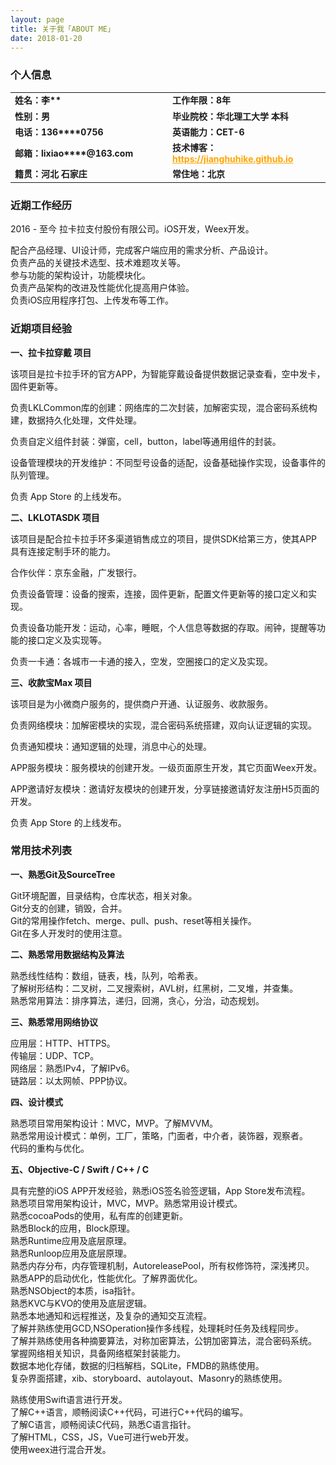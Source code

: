 ```yaml
---
layout: page
title: 关于我「ABOUT ME」 
date: 2018-01-20
---
```


<h3>个人信息</h3> 

<table style="margin-left: auto; margin-right: auto;text-align:left;border-width:0;">
	<tr>
		<td style="width:50%;border-color:white;font-weight:bold;font-size:14px;">
			<!--左侧内容-->
			姓名：李**
		</td>
		<td style="width:50%;border-color:white;font-weight:bold;font-size:14px;">
			<!--右侧内容-->
			工作年限：8年
		</td>
	</tr>
	<tr>
		<td style="width:50%;border-color:white;font-weight:bold;font-size:14px;">
			<!--左侧内容-->
			性别：男
		</td>
		<td style="width:50%;border-color:white;font-weight:bold;font-size:14px;">
			<!--右侧内容-->
			毕业院校：华北理工大学 本科
		</td>
	</tr>
	<tr>
		<td style="width:50%;border-color:white;font-weight:bold;font-size:14px;">
			<!--左侧内容-->
			电话：136****0756
		</td>
		<td style="width:50%;border-color:white;font-weight:bold;font-size:14px;">
			<!--右侧内容-->
			英语能力：CET-6
		</td>
	</tr>
	<tr>
		<td style="width:50%;border-color:white;font-weight:bold;font-size:14px;">
			<!--左侧内容-->
			邮箱：lixiao****@163.com
		</td>
		<td style="width:50%;border-color:white;font-weight:bold;font-size:14px;">
			<!--右侧内容-->
			技术博客：<a href="https://jianghuhike.github.io" style="color:orange">https://jianghuhike.github.io</a>
		</td>
	</tr>
	<tr>
		<td style="width:50%;border-color:white;font-weight:bold;font-size:14px;">
			<!--左侧内容-->
			籍贯：河北 石家庄
		</td>
		<td style="width:50%;border-color:white;font-weight:bold;font-size:14px;">
			<!--右侧内容-->
			常住地：北京
		</td>
	</tr>
</table>


<h3>近期工作经历</h3>
2016 - 至今 拉卡拉支付股份有限公司。iOS开发，Weex开发。   

配合产品经理、UI设计师，完成客户端应用的需求分析、产品设计。    
负责产品的关键技术选型、技术难题攻关等。    
参与功能的架构设计，功能模块化。     
负责产品架构的改进及性能优化提高用户体验。    
负责iOS应用程序打包、上传发布等工作。      
    


<h3>近期项目经验</h3>

**一、拉卡拉穿戴 项目**

该项目是拉卡拉手环的官方APP，为智能穿戴设备提供数据记录查看，空中发卡，固件更新等。

负责LKLCommon库的创建：网络库的二次封装，加解密实现，混合密码系统构建，数据持久化处理，文件处理。

负责自定义组件封装：弹窗，cell，button，label等通用组件的封装。

设备管理模块的开发维护：不同型号设备的适配，设备基础操作实现，设备事件的队列管理。

负责 App Store 的上线发布。

**二、LKLOTASDK 项目**

该项目是配合拉卡拉手环多渠道销售成立的项目，提供SDK给第三方，使其APP具有连接定制手环的能力。

合作伙伴：京东金融，广发银行。

负责设备管理：设备的搜索，连接，固件更新，配置文件更新等的接口定义和实现。

负责设备功能开发：运动，心率，睡眠，个人信息等数据的存取。闹钟，提醒等功能的接口定义及实现等。

负责一卡通：各城市一卡通的接入，空发，空圈接口的定义及实现。

**三、收款宝Max 项目**

该项目是为小微商户服务的，提供商户开通、认证服务、收款服务。

负责网络模块：加解密模块的实现，混合密码系统搭建，双向认证逻辑的实现。

负责通知模块：通知逻辑的处理，消息中心的处理。

APP服务模块：服务模块的创建开发。一级页面原生开发，其它页面Weex开发。

APP邀请好友模块：邀请好友模块的创建开发，分享链接邀请好友注册H5页面的开发。

负责 App Store 的上线发布。



<h3>常用技术列表</h3>

**一、熟悉Git及SourceTree**

Git环境配置，目录结构，仓库状态，相关对象。    
Git分支的创建，销毁，合并。    
Git的常用操作fetch、merge、pull、push、reset等相关操作。    
Git在多人开发时的使用注意。    



**二、熟悉常用数据结构及算法**

熟悉线性结构：数组，链表，栈，队列，哈希表。    
了解树形结构：二叉树，二叉搜索树，AVL树，红黑树，二叉堆，并查集。    
熟悉常用算法：排序算法，递归，回溯，贪心，分治，动态规划。    
	
	

**三、熟悉常用网络协议**

应用层：HTTP、HTTPS。     
传输层：UDP、TCP。     
网络层：熟悉IPv4，了解IPv6。    
链路层：以太网帧、PPP协议。	  


**四、设计模式**

熟悉项目常用架构设计：MVC，MVP。了解MVVM。      
熟悉常用设计模式：单例，工厂，策略，门面者，中介者，装饰器，观察者。     
代码的重构与优化。     


**五、Objective-C / Swift / C++ / C**

具有完整的iOS APP开发经验，熟悉iOS签名验签逻辑，App Store发布流程。               
熟悉项目常用架构设计，MVC，MVP。熟悉常用设计模式。         
熟悉cocoaPods的使用，私有库的创建更新。       
熟悉Block的应用，Block原理。         
熟悉Runtime应用及底层原理。        
熟悉Runloop应用及底层原理。         
熟悉内存分布，内存管理机制，AutoreleasePool，所有权修饰符，深浅拷贝。      
熟悉APP的启动优化，性能优化。了解界面优化。       
熟悉NSObject的本质，isa指针。       
熟悉KVC与KVO的使用及底层逻辑。     
熟悉本地通知和远程推送，及复杂的通知交互流程。          
了解并熟练使用GCD,NSOperation操作多线程，处理耗时任务及线程同步。       
了解并熟练使用各种摘要算法，对称加密算法，公钥加密算法，混合密码系统。     
掌握网络相关知识，具备网络框架封装能力。     
数据本地化存储，数据的归档解档，SQLite，FMDB的熟练使用。    
复杂界面搭建，xib、storyboard、autolayout、Masonry的熟练使用。     

熟练使用Swift语言进行开发。    
了解C++语言，顺畅阅读C++代码，可进行C++代码的编写。    
了解C语言，顺畅阅读C代码，熟悉C语言指针。    
了解HTML，CSS，JS，Vue可进行web开发。    
使用weex进行混合开发。 



